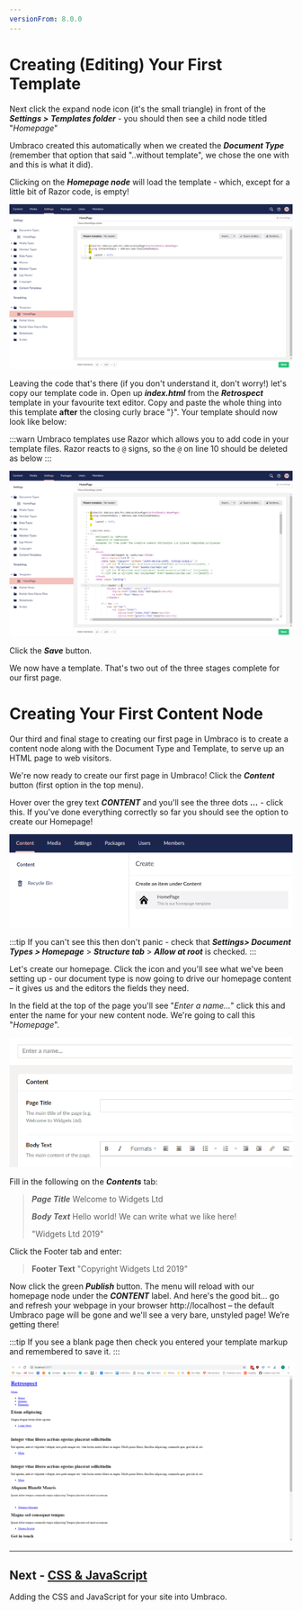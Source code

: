 ```yaml
---
versionFrom: 8.0.0
---
```


# Creating (Editing) Your First Template

Next click the expand node icon (it's the small triangle) in front of the **_Settings >_** **_Templates folder_** - you should then see a child node titled "_Homepage_"

Umbraco created this automatically when we created the **_Document Type_** (remember that option that said "..without template", we chose the one with and this is what it did).

Clicking on the **_Homepage node_** will load the template - which, except for a little bit of Razor code, is empty!

![Empty Homepage Template](images/figure-13-empty-homepage-template-v8.png)

Leaving the code that's there (if you don't understand it, don't worry!) let's copy our template code in. Open up **_index.html_** from the **_Retrospect_**  template in your favourite text editor.  Copy and paste the whole thing into this template **after** the closing curly brace "}".  Your template should now look like below:

:::warn
Umbraco templates use Razor which allows you to add code in your template files. Razor reacts to `@` signs, so the `@` on line 10 should be deleted as below
:::

![Homepage Template with Retrospect HTML](images/figure-14-homepage-template-with-Retrospect-html-v8.png)

Click the **_Save_** button.

We now have a template. That's two out of the three stages complete for our first page.

# **Creating Your First Content Node**

Our third and final stage to creating our first page in Umbraco is to create a content node along with the Document Type and Template, to serve up an HTML page to web visitors.

We're now ready to create our first page in Umbraco!   Click the **_Content_** button (first option in the top menu).

Hover over the grey text **_CONTENT_**  and you'll see the three dots **_..._** - click this.  If you've done everything correctly so far you should see the option to create our Homepage!

![Create a Homepage](images/figure-15-create-a-homepage-v8.png)

:::tip
If you can't see this then don't panic - check that **_Settings> Document Types > Homepage_**  > **_Structure tab_** > **_Allow at root_** is checked.
:::

Let's create our homepage. Click the icon and you'll see what we've been setting up - our document type is now going to drive our homepage content – it gives us and the editors the fields they need.

In the field at the top of the page you'll see "_Enter a name..._" click this and enter the name for your new content node.  We're going to call this "_Homepage_".

![Create a Homepage](images/figure-15a-create-a-homepage-enter-name-v8.png)

Fill in the following on the **_Contents_** tab:

>**_Page Title_** 	Welcome to Widgets Ltd
>
>**_Body Text_** 	Hello world! We can write what we like here!
>
>
>"Widgets Ltd 2019"

Click the Footer tab and enter:

>**Footer Text**	 "Copyright Widgets Ltd 2019"

Now click the green **_Publish_** button.  The menu will reload with our homepage node under the **_CONTENT_** label. And here's the good bit... go and refresh your webpage in your browser http://localhost – the default Umbraco page will be gone and we'll see a very bare, unstyled page! We’re getting there!

:::tip
If you see a blank page then check you entered your template markup and remembered to save it.
:::

![An Unstyled Homepage](images/figure-16-unstyled-homepage-v8.png)

---
## Next - [CSS & JavaScript](../CSS-And-JavaScript)

Adding the CSS and JavaScript for your site into Umbraco.

